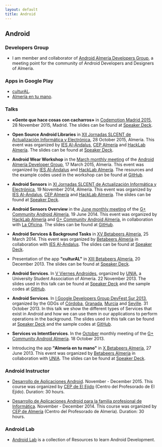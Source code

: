 ```yaml
---
layout: default
title: Android
---
```


## Android

### Developers Group
* I am member and collaborator of [Android Almería Developers Group](https://plus.google.com/u/0/communities/105420979515011141876), a meeting point for the community of Android Developers and Designers of Almería.

### Apps in Google Play
  - [culturAL](https://play.google.com/store/apps/details?id=org.josejuansanchez.agendaculturaldealmeria).
  - [Almería en tu mano](https://play.google.com/store/apps/details?id=es.almeriaentumano.android).

### Talks
  * **«Gente que hace cosas con cacharros»** in [Codemotion Madrid 2015](http://2015.codemotion.es/agenda.html#5699289732874240/43004009), 28 November 2015, Madrid. The slides can be found at [Speaker Deck](https://github.com/josejuansanchez/codemotion-2015).  

  * **Open Source Android Libraries** in [XII Jornadas SLCENT de Actualización Informática y Electrónica](http://hacklabalmeria.net/actividades/2015/10/28/xii-jornadas-slcent.html), 28 October 2015, Almería. This event was organized by [IES Al-Ándalus](http://www.iesalandalus.org), [CEP Almería](http://www.cepalmeria.org) and [HackLab Almería](http://hacklabalmeria.net). The slides can be found at [Speaker Deck](https://speakerdeck.com/josejuansanchez/open-source-android-libraries).  

  * **Android Wear Workshop** in the [March monthly meeting](https://plus.google.com/u/0/events/ck6ofq23ktvmeu5hiuch561rq94?authkey=CLznvYq-uOD8tQE) of the [Android Almería Developer Group](https://plus.google.com/u/0/communities/105420979515011141876), 17 March 2015, Almería. This event was organized by [IES Al-Ándalus](http://www.iesalandalus.org) and [HackLab Almería](http://hacklabalmeria.net). The resources and the example codes used in the workshop can be found at [GitHub](https://github.com/josejuansanchez/android-wear-workshop). 

  * **Android Sensors** in [XI Jornadas SLCENT de Actualización Informática y Electrónica](http://hacklabalmeria.net/evento/20141119/), 19 November 2014, Almería. This event was organized by [IES Al-Ándalus](http://www.iesalandalus.org), [CEP Almería](http://www.cepalmeria.org) and [HackLab Almería](http://hacklabalmeria.net). The slides can be found at [Speaker Deck](https://speakerdeck.com/josejuansanchez/android-sensors). 

  * **Android Sensors Overview** in the [June monthly meeting](https://plus.google.com/u/0/events/c413kli326rdrf6ufgro4jecjm8) of the [G+ Community Android Almería](https://plus.google.com/u/0/communities/105420979515011141876), 19 June 2014. This event was organized by [HackLab Almería](http://hacklabalmeria.net) and [G+ Community Android Almería](https://plus.google.com/u/0/communities/105420979515011141876), in collaboration with [La Oficina](http://laoficinacultural.org). The slides can be found at [GitHub](http://josejuansanchez.org/android-sensors-overview/).

  * **Android Services & Background Tasks** in [XV Betabeers Almería](http://betabeers.com/event/xv-betabeers-almeria-1691/), 25 March 2014. This event was organized by [Betabeers Almería](https://twitter.com/betabeersALM) in collaboration with [IES Al-Ándalus](http://www.iesalandalus.org). The slides can be found at [Speaker Deck](https://speakerdeck.com/josejuansanchez/android-services-and-background-tasks).  

  * Presentation of the app **"culturAL"** in [XIII Betabeers Almería](http://betabeers.com/event/xiii-betabeers-almeria-1429/), 20 December 2013. The slides can be found at [Speaker Deck](https://speakerdeck.com/josejuansanchez/cultural).
  
  * **Android Services**.  In [V Viernes Androides](http://unia.ual.es/moodle/course/view.php?id=2), organized by [UNIA](http://unia.ual.es), a University Student Association of Almería. 22 November 2013. The slides used in this talk can be found at [Speaker Deck](https://speakerdeck.com/josejuansanchez/viernes-androides-android-services) and  the sample codes at [GitHub](https://github.com/josejuansanchez/GDG-DevFestSur-2013).

  * **Android Services**.  In [I Google Developers Group DevFest Sur 2013](http://sur.gdgdevfest.com), organized by the GDGs of [Córdoba](https://plus.google.com/u/0/106302567584201009963), [Granada](https://plus.google.com/u/0/+Gdggranada/), [Murcia](https://plus.google.com/u/0/107657001882433902492) and [Seville](https://plus.google.com/u/0/117186888160178861350/). 31 October 2013. In this talk we show the different types of Services that exist in Android and how we can use them in our applications to perform operations in the background. The slides used in this talk can be found at [Speaker Deck](https://speakerdeck.com/josejuansanchez/android-services) and  the sample codes at [GitHub](https://github.com/josejuansanchez/GDG-DevFestSur-2013).

  * **Services vs IntentServices**. In the [October](http://josejuansanchez.org/blog/posts/charlas-de-la-comunidad-android-almera-en-octubre/) monthly meeting of the [G+ Community Android Almería](https://plus.google.com/u/0/communities/105420979515011141876). 18 October 2013.

  * Introducing the app **"Almería en tu mano"** in [X Betabeers Almería](http://betabeers.com/event/x-betabeers-almeria-1061/), 27 June 2013. This event was organized by [Betabeers Almería](https://twitter.com/betabeersALM) in collaboration with [UNIA](http://unia.ual.es). The slides can be found at [Speaker Deck](https://speakerdeck.com/josejuansanchez/almeria-en-tu-mano).

### Android Instructor
  * [
Desarrollo de Aplicaciones Android](http://www.cepejido.es/moodle/enrol/index.php?id=104). November - December 2015. This course was organized by [CEP de El Ejido](http://www.cepejido.es) (Centro del Profesorado de El Ejido). Duration: 30 hours.

  * [
Desarrollo de Aplicaciones Android para la familia profesional de Informática](https://www.juntadeandalucia.es/educacion/seneca/seneca/jsp/gestionactividades/DetActForPub.jsp?X_EDIACTFOR=145506). November - December 2014. This course was organized by [CEP de Almería](http://www.cepalmeria.org) (Centro del Profesorado de Almería). Duration: 30 hours.

### Android Lab

* [Android Lab](http://josejuansanchez.org/androidlab) is a collection of Resources to learn Android Development.
